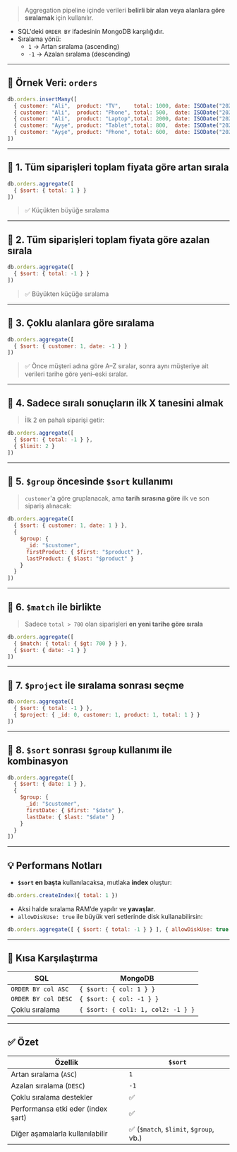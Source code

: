 
> Aggregation pipeline içinde verileri **belirli bir alan veya alanlara göre sıralamak** için kullanılır.
- SQL'deki `ORDER BY` ifadesinin MongoDB karşılığıdır.
- Sıralama yönü:
    - `1` → Artan sıralama (ascending)
    - `-1` → Azalan sıralama (descending)

---

## 📁 Örnek Veri: `orders`

```js
db.orders.insertMany([
  { customer: "Ali",  product: "TV",    total: 1000, date: ISODate("2024-01-10") },
  { customer: "Ali",  product: "Phone", total: 500,  date: ISODate("2024-02-01") },
  { customer: "Ali",  product: "Laptop",total: 2000, date: ISODate("2024-03-01") },
  { customer: "Ayşe", product: "Tablet",total: 800,  date: ISODate("2024-01-05") },
  { customer: "Ayşe", product: "Phone", total: 600,  date: ISODate("2024-04-15") }
])
```

---

## 📌 1. Tüm siparişleri **toplam fiyata göre artan** sırala

```js
db.orders.aggregate([
  { $sort: { total: 1 } }
])
```

> ✅ Küçükten büyüğe sıralama

---

## 📌 2. Tüm siparişleri **toplam fiyata göre azalan** sırala

```js
db.orders.aggregate([
  { $sort: { total: -1 } }
])
```

> ✅ Büyükten küçüğe sıralama

---

## 📌 3. Çoklu alanlara göre sıralama

```js
db.orders.aggregate([
  { $sort: { customer: 1, date: -1 } }
])
```

> ✅ Önce müşteri adına göre A–Z sıralar, sonra aynı müşteriye ait verileri tarihe göre yeni–eski sıralar.

---

## 📌 4. Sadece sıralı sonuçların ilk X tanesini almak

> İlk 2 en pahalı siparişi getir:

```js
db.orders.aggregate([
  { $sort: { total: -1 } },
  { $limit: 2 }
])
```

---

## 📌 5. `$group` öncesinde `$sort` kullanımı

> `customer`'a göre gruplanacak, ama **tarih sırasına göre** ilk ve son sipariş alınacak:

```js
db.orders.aggregate([
  { $sort: { customer: 1, date: 1 } },
  {
    $group: {
      _id: "$customer",
      firstProduct: { $first: "$product" },
      lastProduct: { $last: "$product" }
    }
  }
])
```

---

## 📌 6. `$match` ile birlikte

> Sadece `total > 700` olan siparişleri **en yeni tarihe göre sırala**

```js
db.orders.aggregate([
  { $match: { total: { $gt: 700 } } },
  { $sort: { date: -1 } }
])
```

---

## 📌 7. `$project` ile sıralama sonrası seçme

```js
db.orders.aggregate([
  { $sort: { total: -1 } },
  { $project: { _id: 0, customer: 1, product: 1, total: 1 } }
])
```

---

## 📌 8. `$sort` sonrası `$group` kullanımı ile kombinasyon

```js
db.orders.aggregate([
  { $sort: { date: 1 } },
  {
    $group: {
      _id: "$customer",
      firstDate: { $first: "$date" },
      lastDate: { $last: "$date" }
    }
  }
])
```

---

## 💡 Performans Notları

- **`$sort` en başta** kullanılacaksa, mutlaka **index** oluştur:

```js
db.orders.createIndex({ total: 1 })
```

- Aksi halde sıralama RAM’de yapılır ve **yavaşlar**.
- `allowDiskUse: true` ile büyük veri setlerinde disk kullanabilirsin:

```js
db.orders.aggregate([ { $sort: { total: -1 } } ], { allowDiskUse: true })
```

---

## 🎯 Kısa Karşılaştırma

|SQL|MongoDB|
|---|---|
|`ORDER BY col ASC`|`{ $sort: { col: 1 } }`|
|`ORDER BY col DESC`|`{ $sort: { col: -1 } }`|
|Çoklu sıralama|`{ $sort: { col1: 1, col2: -1 } }`|

---

## ✅ Özet

|Özellik|`$sort`|
|---|---|
|Artan sıralama (`ASC`)|`1`|
|Azalan sıralama (`DESC`)|`-1`|
|Çoklu sıralama destekler|✅|
|Performansa etki eder (index şart)|✅|
|Diğer aşamalarla kullanılabilir|✅ (`$match`, `$limit`, `$group`, vb.)|
